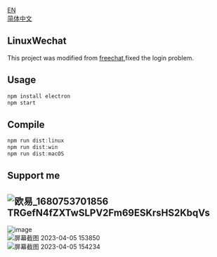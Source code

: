 [EN](README.md)  
[简体中文](README_CN.md)  
  
## LinuxWechat
This project was modified from [freechat](https://github.com/eNkru/freechat),fixed the login problem. 

## Usage
```js
npm install electron
npm start
```
## Compile
```js
npm run dist:linux
npm run dist:win
npm run dist:macOS
``` 
## Support me
![欧易_1680753701856](https://user-images.githubusercontent.com/129872486/230269179-73009271-2893-4f5b-a621-92ee2e77a21a.jpg)  
TRGefN4fZXTwSLPV2Fm69ESKrsHS2KbqVs
---
![image](https://user-images.githubusercontent.com/129872486/230012642-8bffd6e6-6385-4d7b-bc18-b08034ff42ed.png)  
![屏幕截图 2023-04-05 153850](https://user-images.githubusercontent.com/129872486/230014421-260c4b32-8873-4a6b-bc32-e0fa2b52e3f7.png)  
![屏幕截图 2023-04-05 154234](https://user-images.githubusercontent.com/129872486/230014599-0d3a1267-a21e-40f8-a880-7b01d62498b1.png)  

